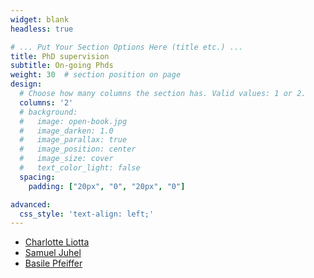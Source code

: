 ```yaml
---
widget: blank
headless: true

# ... Put Your Section Options Here (title etc.) ...
title: PhD supervision
subtitle: On-going Phds
weight: 30  # section position on page
design:
  # Choose how many columns the section has. Valid values: 1 or 2.
  columns: '2'
  # background:
  #   image: open-book.jpg
  #   image_darken: 1.0
  #   image_parallax: true
  #   image_position: center
  #   image_size: cover
  #   text_color_light: false
  spacing:
    padding: ["20px", "0", "20px", "0"]

advanced:
  css_style: 'text-align: left;'
---
```


- [Charlotte Liotta](http://www.centre-cired.fr/fr/charlotte-liotta/)
- [Samuel Juhel](http://www.centre-cired.fr/fr/samuel-juhel/)
- [Basile Pfeiffer](http://www.centre-cired.fr/fr/basile-pfeiffer/)




